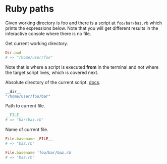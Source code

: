 # Ruby paths

Given working directory is foo and there is a script at `foo/bar/baz.rb` which prints the expressions below. Note that you will get different results in the interactive console where there is no file.

Get current working directory.

```ruby
Dir.pwd
# => "/home/user/foo"
```

Note that is where a script is executed **from** in the terminal and not where the target script lives, which is covered next.

Absolute directory of the current script. [docs](https://www.rubydoc.info/stdlib/core/Kernel:__dir__).

```ruby
__dir__
"/home/user/foo/bar"
```

Path to current file.

```ruby
__FILE__
# => "bar/baz.rb"
```

Name of current file.

```ruby
File.basename _FILE__
# => "baz.rb"

File.basename 'foo/bar/baz.rb'
# => "baz.rb"
```
